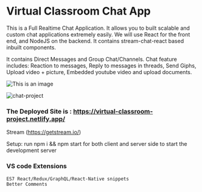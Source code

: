 # Virtual Classroom Chat App
This is a Full Realtime Chat Application.
It allows you to built scalable and custom chat applications extremely easily.
We will use React for the front end, and NodeJS on the backend.
It contains stream-chat-react based inbuilt components.

It contains Direct Messages and Group Chat/Channels.
Chat feature includes:
Reaction to messages, Reply to messages in threads, Send Giphs, Upload video + picture, Embedded youtube video and upload documents.

![This is an image](/../../../../github/docs/blob/master/client/public/chat-project.jpg)

![chat-project](https://user-images.githubusercontent.com/63899908/147072953-eab3515b-f95d-4cc2-b02c-7fe005b365e7.jpg)


### The Deployed Site is : https://virtual-classroom-project.netlify.app/

Stream (https://getstream.io/)



Setup: 
	run npm i && npm start for both client and server side to start the development server

### VS code Extensions
    ES7 React/Redux/GraphQL/React-Native snippets
	Better Comments

    
<!-- # Packages:

### Frontend
	stream-chat 
	stream-chat-react 
    universal-cookie
	axios

### Backend
	bcrypt 
	crypto (to create random cryprographic string)
	dotenv (for environment variables)
	express 
	getstream 
	stream-chat 
	nodemon 
	twilio (for sending live sms messages)
	Cors (for cross origin request)
 -->

<!-- test case
 username - sample1
 pw - test123 -->
